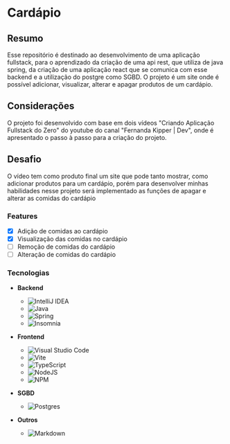 # Cardápio

## Resumo
Esse repositório é destinado ao desenvolvimento de uma aplicação fullstack, para o aprendizado da criação de uma api rest, que utiliza de java spring, da criação de uma aplicação react que se comunica com esse backend e a utilização do postgre como SGBD. O projeto é um site onde é possível adicionar, visualizar, alterar e apagar produtos de um cardápio.

## Considerações
O projeto foi desenvolvido com base em dois vídeos "Criando Aplicação Fullstack do Zero" do youtube do canal "Fernanda Kipper | Dev", onde é apresentado o passo à passo para a criação do projeto.

## Desafio
O vídeo tem como produto final um site que pode tanto mostrar, como adicionar produtos para um cardápio, porém para desenvolver minhas habilidades nesse projeto será implementado as funções de apagar e alterar as comidas do cardápio

### Features
- [X] Adição de comidas ao cardápio
- [X] Visualização das comidas no cardápio
- [ ] Remoção de comidas do cardápio
- [ ] Alteração de comidas do cardápio

### Tecnologias
- **Backend**
  - ![IntelliJ IDEA](https://img.shields.io/badge/IntelliJIDEA-000000.svg?style=for-the-badge&logo=intellij-idea&logoColor=white)
  - ![Java](https://img.shields.io/badge/java-%23ED8B00.svg?style=for-the-badge&logo=openjdk&logoColor=white)
  - ![Spring](https://img.shields.io/badge/spring-%236DB33F.svg?style=for-the-badge&logo=spring&logoColor=white)
  - ![Insomnia](https://img.shields.io/badge/Insomnia-black?style=for-the-badge&logo=insomnia&logoColor=5849BE)

- **Frontend**
  - ![Visual Studio Code](https://img.shields.io/badge/Visual%20Studio%20Code-0078d7.svg?style=for-the-badge&logo=visual-studio-code&logoColor=white)
  - ![Vite](https://img.shields.io/badge/vite-%23646CFF.svg?style=for-the-badge&logo=vite&logoColor=white)
  - ![TypeScript](https://img.shields.io/badge/typescript-%23007ACC.svg?style=for-the-badge&logo=typescript&logoColor=white)
  - ![NodeJS](https://img.shields.io/badge/node.js-6DA55F?style=for-the-badge&logo=node.js&logoColor=white)
  - ![NPM](https://img.shields.io/badge/NPM-%23CB3837.svg?style=for-the-badge&logo=npm&logoColor=white)

- **SGBD**
  - ![Postgres](https://img.shields.io/badge/postgres-%23316192.svg?style=for-the-badge&logo=postgresql&logoColor=white)

- **Outros**
  - ![Markdown](https://img.shields.io/badge/markdown-%23000000.svg?style=for-the-badge&logo=markdown&logoColor=white)
